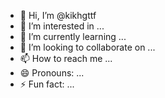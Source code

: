 - 👋 Hi, I’m @kikhgttf
- 👀 I’m interested in ...
- 🌱 I’m currently learning ...
- 💞️ I’m looking to collaborate on ...
- 📫 How to reach me ...
- 😄 Pronouns: ...
- ⚡ Fun fact: ...

<!---
kikhgttf/kikhgttf is a ✨ special ✨ repository because its `README.md` (this file) appears on your GitHub profile.
You can click the Preview link to take a look at your changes.
--->
